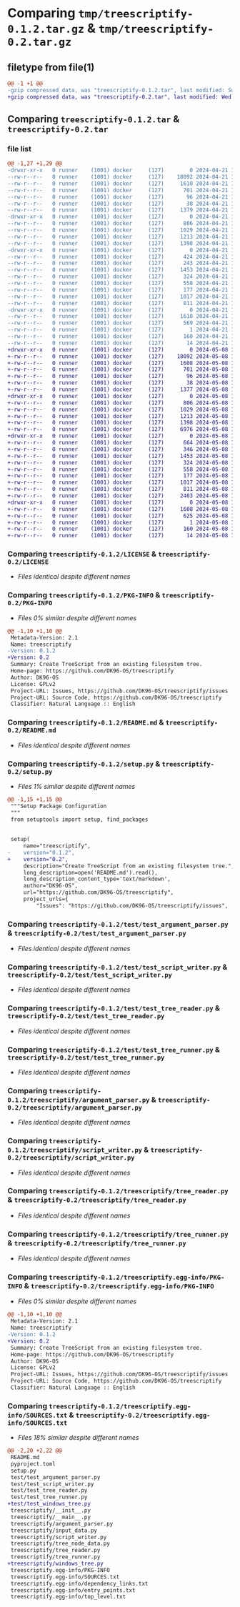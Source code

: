 # Comparing `tmp/treescriptify-0.1.2.tar.gz` & `tmp/treescriptify-0.2.tar.gz`

## filetype from file(1)

```diff
@@ -1 +1 @@
-gzip compressed data, was "treescriptify-0.1.2.tar", last modified: Sun Apr 21 14:12:01 2024, max compression
+gzip compressed data, was "treescriptify-0.2.tar", last modified: Wed May  8 14:04:17 2024, max compression
```

## Comparing `treescriptify-0.1.2.tar` & `treescriptify-0.2.tar`

### file list

```diff
@@ -1,27 +1,29 @@
-drwxr-xr-x   0 runner    (1001) docker     (127)        0 2024-04-21 14:12:01.376984 treescriptify-0.1.2/
--rw-r--r--   0 runner    (1001) docker     (127)    18092 2024-04-21 14:11:51.000000 treescriptify-0.1.2/LICENSE
--rw-r--r--   0 runner    (1001) docker     (127)     1610 2024-04-21 14:12:01.376984 treescriptify-0.1.2/PKG-INFO
--rw-r--r--   0 runner    (1001) docker     (127)      701 2024-04-21 14:11:51.000000 treescriptify-0.1.2/README.md
--rw-r--r--   0 runner    (1001) docker     (127)       96 2024-04-21 14:11:51.000000 treescriptify-0.1.2/pyproject.toml
--rw-r--r--   0 runner    (1001) docker     (127)       38 2024-04-21 14:12:01.376984 treescriptify-0.1.2/setup.cfg
--rw-r--r--   0 runner    (1001) docker     (127)     1379 2024-04-21 14:11:51.000000 treescriptify-0.1.2/setup.py
-drwxr-xr-x   0 runner    (1001) docker     (127)        0 2024-04-21 14:12:01.376984 treescriptify-0.1.2/test/
--rw-r--r--   0 runner    (1001) docker     (127)      806 2024-04-21 14:11:52.000000 treescriptify-0.1.2/test/test_argument_parser.py
--rw-r--r--   0 runner    (1001) docker     (127)     1029 2024-04-21 14:11:52.000000 treescriptify-0.1.2/test/test_script_writer.py
--rw-r--r--   0 runner    (1001) docker     (127)     1213 2024-04-21 14:11:52.000000 treescriptify-0.1.2/test/test_tree_reader.py
--rw-r--r--   0 runner    (1001) docker     (127)     1398 2024-04-21 14:11:52.000000 treescriptify-0.1.2/test/test_tree_runner.py
-drwxr-xr-x   0 runner    (1001) docker     (127)        0 2024-04-21 14:12:01.376984 treescriptify-0.1.2/treescriptify/
--rw-r--r--   0 runner    (1001) docker     (127)      424 2024-04-21 14:11:52.000000 treescriptify-0.1.2/treescriptify/__init__.py
--rw-r--r--   0 runner    (1001) docker     (127)      243 2024-04-21 14:11:52.000000 treescriptify-0.1.2/treescriptify/__main__.py
--rw-r--r--   0 runner    (1001) docker     (127)     1453 2024-04-21 14:11:52.000000 treescriptify-0.1.2/treescriptify/argument_parser.py
--rw-r--r--   0 runner    (1001) docker     (127)      324 2024-04-21 14:11:52.000000 treescriptify-0.1.2/treescriptify/input_data.py
--rw-r--r--   0 runner    (1001) docker     (127)      558 2024-04-21 14:11:52.000000 treescriptify-0.1.2/treescriptify/script_writer.py
--rw-r--r--   0 runner    (1001) docker     (127)      177 2024-04-21 14:11:52.000000 treescriptify-0.1.2/treescriptify/tree_node_data.py
--rw-r--r--   0 runner    (1001) docker     (127)     1017 2024-04-21 14:11:52.000000 treescriptify-0.1.2/treescriptify/tree_reader.py
--rw-r--r--   0 runner    (1001) docker     (127)      811 2024-04-21 14:11:52.000000 treescriptify-0.1.2/treescriptify/tree_runner.py
-drwxr-xr-x   0 runner    (1001) docker     (127)        0 2024-04-21 14:12:01.376984 treescriptify-0.1.2/treescriptify.egg-info/
--rw-r--r--   0 runner    (1001) docker     (127)     1610 2024-04-21 14:12:01.000000 treescriptify-0.1.2/treescriptify.egg-info/PKG-INFO
--rw-r--r--   0 runner    (1001) docker     (127)      569 2024-04-21 14:12:01.000000 treescriptify-0.1.2/treescriptify.egg-info/SOURCES.txt
--rw-r--r--   0 runner    (1001) docker     (127)        1 2024-04-21 14:12:01.000000 treescriptify-0.1.2/treescriptify.egg-info/dependency_links.txt
--rw-r--r--   0 runner    (1001) docker     (127)      160 2024-04-21 14:12:01.000000 treescriptify-0.1.2/treescriptify.egg-info/entry_points.txt
--rw-r--r--   0 runner    (1001) docker     (127)       14 2024-04-21 14:12:01.000000 treescriptify-0.1.2/treescriptify.egg-info/top_level.txt
+drwxr-xr-x   0 runner    (1001) docker     (127)        0 2024-05-08 14:04:17.266701 treescriptify-0.2/
+-rw-r--r--   0 runner    (1001) docker     (127)    18092 2024-05-08 14:04:02.000000 treescriptify-0.2/LICENSE
+-rw-r--r--   0 runner    (1001) docker     (127)     1608 2024-05-08 14:04:17.266701 treescriptify-0.2/PKG-INFO
+-rw-r--r--   0 runner    (1001) docker     (127)      701 2024-05-08 14:04:02.000000 treescriptify-0.2/README.md
+-rw-r--r--   0 runner    (1001) docker     (127)       96 2024-05-08 14:04:02.000000 treescriptify-0.2/pyproject.toml
+-rw-r--r--   0 runner    (1001) docker     (127)       38 2024-05-08 14:04:17.266701 treescriptify-0.2/setup.cfg
+-rw-r--r--   0 runner    (1001) docker     (127)     1377 2024-05-08 14:04:02.000000 treescriptify-0.2/setup.py
+drwxr-xr-x   0 runner    (1001) docker     (127)        0 2024-05-08 14:04:17.262701 treescriptify-0.2/test/
+-rw-r--r--   0 runner    (1001) docker     (127)      806 2024-05-08 14:04:02.000000 treescriptify-0.2/test/test_argument_parser.py
+-rw-r--r--   0 runner    (1001) docker     (127)     1029 2024-05-08 14:04:02.000000 treescriptify-0.2/test/test_script_writer.py
+-rw-r--r--   0 runner    (1001) docker     (127)     1213 2024-05-08 14:04:02.000000 treescriptify-0.2/test/test_tree_reader.py
+-rw-r--r--   0 runner    (1001) docker     (127)     1398 2024-05-08 14:04:02.000000 treescriptify-0.2/test/test_tree_runner.py
+-rw-r--r--   0 runner    (1001) docker     (127)     6976 2024-05-08 14:04:02.000000 treescriptify-0.2/test/test_windows_tree.py
+drwxr-xr-x   0 runner    (1001) docker     (127)        0 2024-05-08 14:04:17.266701 treescriptify-0.2/treescriptify/
+-rw-r--r--   0 runner    (1001) docker     (127)      664 2024-05-08 14:04:02.000000 treescriptify-0.2/treescriptify/__init__.py
+-rw-r--r--   0 runner    (1001) docker     (127)      346 2024-05-08 14:04:02.000000 treescriptify-0.2/treescriptify/__main__.py
+-rw-r--r--   0 runner    (1001) docker     (127)     1453 2024-05-08 14:04:02.000000 treescriptify-0.2/treescriptify/argument_parser.py
+-rw-r--r--   0 runner    (1001) docker     (127)      324 2024-05-08 14:04:02.000000 treescriptify-0.2/treescriptify/input_data.py
+-rw-r--r--   0 runner    (1001) docker     (127)      558 2024-05-08 14:04:02.000000 treescriptify-0.2/treescriptify/script_writer.py
+-rw-r--r--   0 runner    (1001) docker     (127)      177 2024-05-08 14:04:02.000000 treescriptify-0.2/treescriptify/tree_node_data.py
+-rw-r--r--   0 runner    (1001) docker     (127)     1017 2024-05-08 14:04:02.000000 treescriptify-0.2/treescriptify/tree_reader.py
+-rw-r--r--   0 runner    (1001) docker     (127)      811 2024-05-08 14:04:02.000000 treescriptify-0.2/treescriptify/tree_runner.py
+-rw-r--r--   0 runner    (1001) docker     (127)     2403 2024-05-08 14:04:02.000000 treescriptify-0.2/treescriptify/windows_tree.py
+drwxr-xr-x   0 runner    (1001) docker     (127)        0 2024-05-08 14:04:17.266701 treescriptify-0.2/treescriptify.egg-info/
+-rw-r--r--   0 runner    (1001) docker     (127)     1608 2024-05-08 14:04:17.000000 treescriptify-0.2/treescriptify.egg-info/PKG-INFO
+-rw-r--r--   0 runner    (1001) docker     (127)      625 2024-05-08 14:04:17.000000 treescriptify-0.2/treescriptify.egg-info/SOURCES.txt
+-rw-r--r--   0 runner    (1001) docker     (127)        1 2024-05-08 14:04:17.000000 treescriptify-0.2/treescriptify.egg-info/dependency_links.txt
+-rw-r--r--   0 runner    (1001) docker     (127)      160 2024-05-08 14:04:17.000000 treescriptify-0.2/treescriptify.egg-info/entry_points.txt
+-rw-r--r--   0 runner    (1001) docker     (127)       14 2024-05-08 14:04:17.000000 treescriptify-0.2/treescriptify.egg-info/top_level.txt
```

### Comparing `treescriptify-0.1.2/LICENSE` & `treescriptify-0.2/LICENSE`

 * *Files identical despite different names*

### Comparing `treescriptify-0.1.2/PKG-INFO` & `treescriptify-0.2/PKG-INFO`

 * *Files 0% similar despite different names*

```diff
@@ -1,10 +1,10 @@
 Metadata-Version: 2.1
 Name: treescriptify
-Version: 0.1.2
+Version: 0.2
 Summary: Create TreeScript from an existing filesystem tree.
 Home-page: https://github.com/DK96-OS/treescriptify
 Author: DK96-OS
 License: GPLv2
 Project-URL: Issues, https://github.com/DK96-OS/treescriptify/issues
 Project-URL: Source Code, https://github.com/DK96-OS/treescriptify
 Classifier: Natural Language :: English
```

### Comparing `treescriptify-0.1.2/README.md` & `treescriptify-0.2/README.md`

 * *Files identical despite different names*

### Comparing `treescriptify-0.1.2/setup.py` & `treescriptify-0.2/setup.py`

 * *Files 1% similar despite different names*

```diff
@@ -1,15 +1,15 @@
 """Setup Package Configuration
 """
 from setuptools import setup, find_packages
 
 
 setup(
     name="treescriptify",
-    version="0.1.2",
+    version="0.2",
     description="Create TreeScript from an existing filesystem tree.",
     long_description=open('README.md').read(),
     long_description_content_type='text/markdown',
     author="DK96-OS",
     url="https://github.com/DK96-OS/treescriptify",
     project_urls={
         "Issues": "https://github.com/DK96-OS/treescriptify/issues",
```

### Comparing `treescriptify-0.1.2/test/test_argument_parser.py` & `treescriptify-0.2/test/test_argument_parser.py`

 * *Files identical despite different names*

### Comparing `treescriptify-0.1.2/test/test_script_writer.py` & `treescriptify-0.2/test/test_script_writer.py`

 * *Files identical despite different names*

### Comparing `treescriptify-0.1.2/test/test_tree_reader.py` & `treescriptify-0.2/test/test_tree_reader.py`

 * *Files identical despite different names*

### Comparing `treescriptify-0.1.2/test/test_tree_runner.py` & `treescriptify-0.2/test/test_tree_runner.py`

 * *Files identical despite different names*

### Comparing `treescriptify-0.1.2/treescriptify/argument_parser.py` & `treescriptify-0.2/treescriptify/argument_parser.py`

 * *Files identical despite different names*

### Comparing `treescriptify-0.1.2/treescriptify/script_writer.py` & `treescriptify-0.2/treescriptify/script_writer.py`

 * *Files identical despite different names*

### Comparing `treescriptify-0.1.2/treescriptify/tree_reader.py` & `treescriptify-0.2/treescriptify/tree_reader.py`

 * *Files identical despite different names*

### Comparing `treescriptify-0.1.2/treescriptify/tree_runner.py` & `treescriptify-0.2/treescriptify/tree_runner.py`

 * *Files identical despite different names*

### Comparing `treescriptify-0.1.2/treescriptify.egg-info/PKG-INFO` & `treescriptify-0.2/treescriptify.egg-info/PKG-INFO`

 * *Files 0% similar despite different names*

```diff
@@ -1,10 +1,10 @@
 Metadata-Version: 2.1
 Name: treescriptify
-Version: 0.1.2
+Version: 0.2
 Summary: Create TreeScript from an existing filesystem tree.
 Home-page: https://github.com/DK96-OS/treescriptify
 Author: DK96-OS
 License: GPLv2
 Project-URL: Issues, https://github.com/DK96-OS/treescriptify/issues
 Project-URL: Source Code, https://github.com/DK96-OS/treescriptify
 Classifier: Natural Language :: English
```

### Comparing `treescriptify-0.1.2/treescriptify.egg-info/SOURCES.txt` & `treescriptify-0.2/treescriptify.egg-info/SOURCES.txt`

 * *Files 18% similar despite different names*

```diff
@@ -2,20 +2,22 @@
 README.md
 pyproject.toml
 setup.py
 test/test_argument_parser.py
 test/test_script_writer.py
 test/test_tree_reader.py
 test/test_tree_runner.py
+test/test_windows_tree.py
 treescriptify/__init__.py
 treescriptify/__main__.py
 treescriptify/argument_parser.py
 treescriptify/input_data.py
 treescriptify/script_writer.py
 treescriptify/tree_node_data.py
 treescriptify/tree_reader.py
 treescriptify/tree_runner.py
+treescriptify/windows_tree.py
 treescriptify.egg-info/PKG-INFO
 treescriptify.egg-info/SOURCES.txt
 treescriptify.egg-info/dependency_links.txt
 treescriptify.egg-info/entry_points.txt
 treescriptify.egg-info/top_level.txt
```

